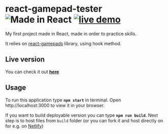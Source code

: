 # react-gamepad-tester ![Made in React](https://badges.aleen42.com/src/react.svg) [![live demo](https://github.com/nogiszd/react-gamepad-tester/actions/workflows/pages/pages-build-deployment/badge.svg)](https://github.com/nogiszd/react-gamepad-tester/actions/workflows/pages/pages-build-deployment)

My first project made in React, made in order to practice skills.

It relies on [react-gamepads](https://github.com/whoisryosuke/react-gamepads) library, using hook method.

## Live version

You can check it out **[here](https://nogiszd.github.io/react-gamepad-tester)**

## Usage

To run this application type **`npm start`** in terminal.
Open http://localhost:3000 to view it in your browser.

If you want to build deployable version you can type **`npm run build`**.
Next step is to host files from `build` folder (or you can fork it and host directly on for e.g. on [Netlify](https://netlify.app/))
